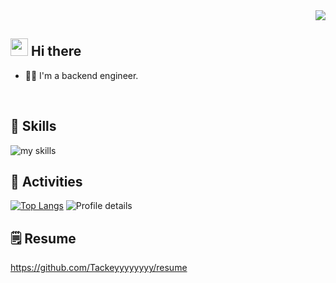 
<div align="right">
  <img src="https://komarev.com/ghpvc/?username=Tackeyyyyyyyy" />
</div>


## <img src="https://media.giphy.com/media/hvRJCLFzcasrR4ia7z/giphy.gif" width="28"> Hi there

- 🧑‍💻 I'm a backend engineer.
<br>


## 🌱 Skills
<img alt="my skills" src="https://skillicons.dev/icons?theme=dark&perline=7&i=php,ruby,go,docker,aws,gcp,html,js,ts,vue,next," />
<br>

## 🏃 Activities

[![Top Langs](https://github-readme-stats.vercel.app/api/top-langs/?username=Tackeyyyyyyyy&count_private=true)](https://github.com/anuraghazra/github-readme-stats)
![Profile details](https://github-profile-summary-cards.vercel.app/api/cards/profile-details?username=Tackeyyyyyyyy&theme=vue)

## 🗒️ Resume
https://github.com/Tackeyyyyyyyy/resume
